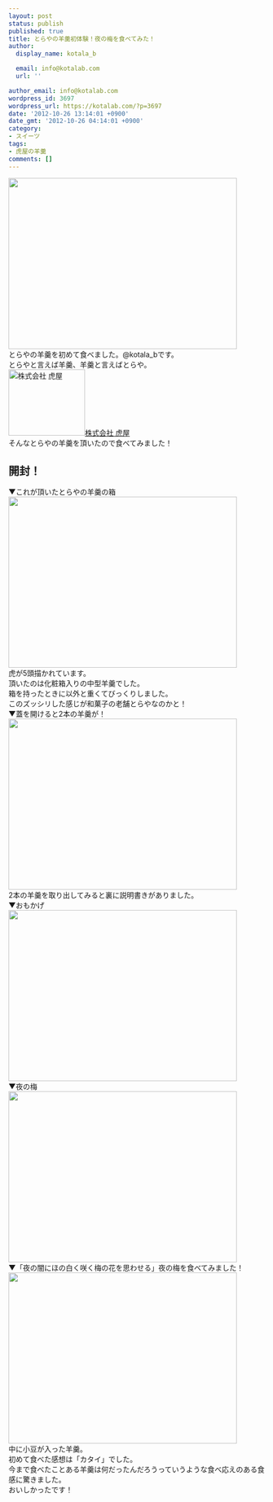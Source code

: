 ```yaml
---
layout: post
status: publish
published: true
title: とらやの羊羹初体験！夜の梅を食べてみた！
author:
  display_name: kotala_b

  email: info@kotalab.com
  url: ''

author_email: info@kotalab.com
wordpress_id: 3697
wordpress_url: https://kotalab.com/?p=3697
date: '2012-10-26 13:14:01 +0900'
date_gmt: '2012-10-26 04:14:01 +0900'
category:
- スイーツ
tags:
- 虎屋の羊羹
comments: []
---
```

<p><a href="https://kotalab.com/wp-content/uploads/toraya_121026.jpg" target="_blank"><img src="https://kotalab.com/wp-content/uploads/toraya_121026.jpg" alt="" title="toraya_121026" width="448" height="336" class="alignnone size-full wp-image-3699" /></a><br />
とらやの羊羹を初めて食べました。@kotala_bです。<br />
とらやと言えば羊羹、羊羹と言えばとらや。<br />
<a href="http://www.toraya-group.co.jp/main.html" target="_blank"><img  class="alignleft" src="http://capture.heartrails.com/150x130?http://www.toraya-group.co.jp/main.html" alt="株式会社 虎屋" width="150" height="130" /></a><a href="http://www.toraya-group.co.jp/main.html" target="_blank">株式会社 虎屋</a><a href="http://b.hatena.ne.jp/entry/http://www.toraya-group.co.jp/main.html" target="_blank"><img border="0" src="http://b.hatena.ne.jp/entry/image/http://www.toraya-group.co.jp/main.html" alt="" /></a><br style="clear:both;" />そんなとらやの羊羹を頂いたので食べてみました！<br />
<!--more--></p>
<h2>開封！</h2>
<p>▼これが頂いたとらやの羊羹の箱<br />
<a href="https://kotalab.com/wp-content/uploads/toraya_121026.jpg" target="_blank"><img src="https://kotalab.com/wp-content/uploads/toraya_121026.jpg" alt="" title="toraya_121026" width="448" height="336" class="alignnone size-full wp-image-3699" /></a><br />
虎が5頭描かれています。<br />
頂いたのは化粧箱入りの中型羊羹でした。<br />
箱を持ったときに以外と重くてびっくりしました。<br />
このズッシリした感じが和菓子の老舗とらやなのかと！<br />
▼蓋を開けると2本の羊羹が！<br />
<a href="https://kotalab.com/wp-content/uploads/toraya_121026_02.jpg" target="_blank"><img src="https://kotalab.com/wp-content/uploads/toraya_121026_02.jpg" alt="" title="toraya_121026_02" width="448" height="336" class="alignnone size-full wp-image-3700" /></a><br />
2本の羊羹を取り出してみると裏に説明書きがありました。<br />
▼おもかげ<br />
<a href="https://kotalab.com/wp-content/uploads/toraya_121026_03.jpg" target="_blank"><img src="https://kotalab.com/wp-content/uploads/toraya_121026_03.jpg" alt="" title="toraya_121026_03" width="448" height="336" class="alignnone size-full wp-image-3701" /></a><br />
▼夜の梅<br />
<a href="https://kotalab.com/wp-content/uploads/toraya_121026_04.jpg" target="_blank"><img src="https://kotalab.com/wp-content/uploads/toraya_121026_04.jpg" alt="" title="toraya_121026_04" width="448" height="336" class="alignnone size-full wp-image-3702" /></a><br />
▼「夜の闇にほの白く咲く梅の花を思わせる」夜の梅を食べてみました！<br />
<a href="https://kotalab.com/wp-content/uploads/toraya_121026_01.jpg" target="_blank"><img src="https://kotalab.com/wp-content/uploads/toraya_121026_01.jpg" alt="" title="toraya_121026_01" width="448" height="336" class="alignnone size-full wp-image-3698" /></a><br />
中に小豆が入った羊羹。<br />
初めて食べた感想は「カタイ」でした。<br />
今まで食べたことある羊羹は何だったんだろうっていうような食べ応えのある食感に驚きました。<br />
おいしかったです！</p>
